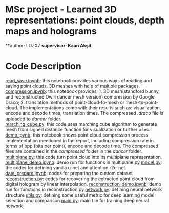 # MSc project - Learned 3D representations: point clouds, depth maps and holograms
**author: LDZX7
**supervisor: Kaan Akşit**


# Code Description
[read_save.ipynb](read_save.ipynb): this notebook provides various ways of reading and saving point clouds, 3D meshes with help of multiple packages.  
[compression.ipynb](compression.ipynb): this notebook provides: 1. 3D mesh(standford bunny, and reconstructed Owlii dancer mesh version) compression by Google Draco; 2. translation methods of point-cloud-to-mesh or mesh-to-point-cloud. The implementations come with their results such as: visualization, encode and decode times, translation times. The compressed *.draco* file is uploaded to *dancer* folder.   
[marching_cube.py](marching_cube.py): this code uses marching cube algorithm to generate mesh from signed distance function for visualization or further uses.   
[demo.ipynb](demo.ipynb): this notebook shows point cloud compression process implementation mentioned in the report, including compression rate in terms of bpp (bits per point), encode and decode time. The compressed files are contained in the *compressed* folder in the *dancer* folder.  
[multiplane.py](multiplane.py): this code turn point cloud into its multiplane representation. 
[multiplane_demo.ipynb](multiplane_demo.ipynb): demo run for functions in multiplane.py
[model.py](model.py): the codes for defining vanilla u-net and attention r2u-net. 
[data_prepare.ipynb](data_prepare.ipynb): codes for preparing the custom dataset
[reconstruction.py](reconstruction.py): codes for recovering the extracted point cloud from digital hologram by linear interpolation. 
[reconstruction_demo.ipynb](reconstruction_demo.ipynb): demo run for functions in reconstruction.py
[network.py](network.py): defining neural network structure
[utils.py](utils.py): defining some useful metric for deep learning model selection and comparison
[main.py](main.py): main file for training deep neural network
